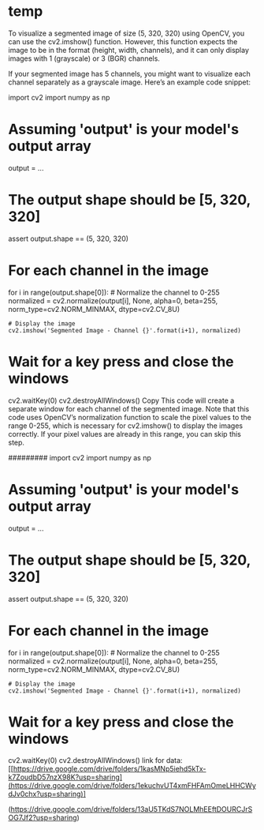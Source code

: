 # temp

To visualize a segmented image of size (5, 320, 320) using OpenCV, you can use the cv2.imshow() function. However, this function expects the image to be in the format (height, width, channels), and it can only display images with 1 (grayscale) or 3 (BGR) channels.

If your segmented image has 5 channels, you might want to visualize each channel separately as a grayscale image. Here’s an example code snippet:

import cv2
import numpy as np

# Assuming 'output' is your model's output array
output = ...

# The output shape should be [5, 320, 320]
assert output.shape == (5, 320, 320)

# For each channel in the image
for i in range(output.shape[0]):
    # Normalize the channel to 0-255
    normalized = cv2.normalize(output[i], None, alpha=0, beta=255, norm_type=cv2.NORM_MINMAX, dtype=cv2.CV_8U)
    
    # Display the image
    cv2.imshow('Segmented Image - Channel {}'.format(i+1), normalized)

# Wait for a key press and close the windows
cv2.waitKey(0)
cv2.destroyAllWindows()
Copy
This code will create a separate window for each channel of the segmented image. Note that this code uses OpenCV’s normalization function to scale the pixel values to the range 0-255, which is necessary for cv2.imshow() to display the images correctly. If your pixel values are already in this range, you can skip this step.

#########
import cv2
import numpy as np

# Assuming 'output' is your model's output array
output = ...

# The output shape should be [5, 320, 320]
assert output.shape == (5, 320, 320)

# For each channel in the image
for i in range(output.shape[0]):
    # Normalize the channel to 0-255
    normalized = cv2.normalize(output[i], None, alpha=0, beta=255, norm_type=cv2.NORM_MINMAX, dtype=cv2.CV_8U)
    
    # Display the image
    cv2.imshow('Segmented Image - Channel {}'.format(i+1), normalized)

# Wait for a key press and close the windows
cv2.waitKey(0)
cv2.destroyAllWindows()
link for data: [[https://drive.google.com/drive/folders/1kasMNp5iehd5kTx-k7ZoudbD57nzX98K?usp=sharing](https://drive.google.com/drive/folders/1ekuchvUT4xmFHFAmOmeLHHCWydJv0chx?usp=sharing)]

(https://drive.google.com/drive/folders/13aU5TKdS7NOLMhEEftDOURCJrSOG7Jf2?usp=sharing)

